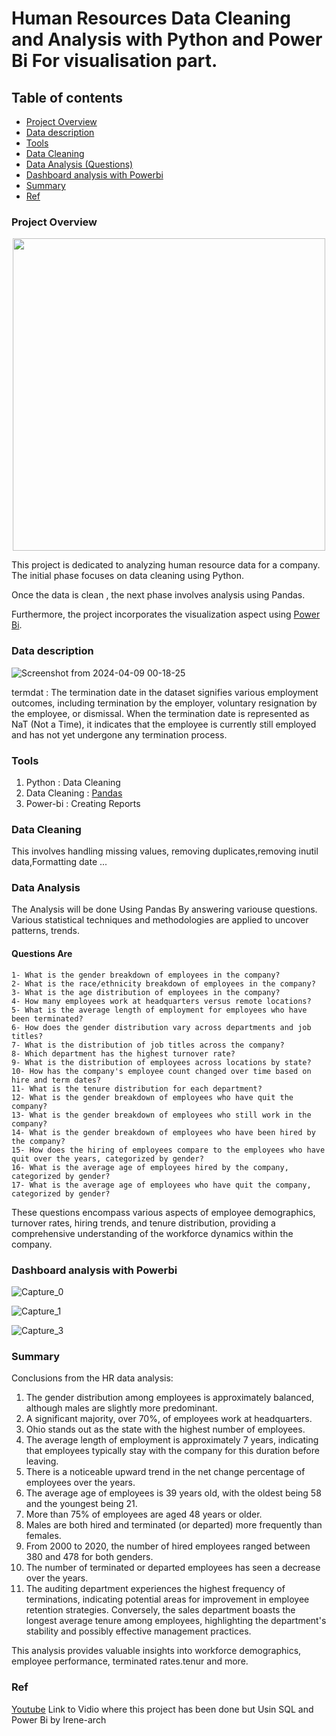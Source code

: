 # Human Resources Data Cleaning and Analysis with Python and Power Bi For visualisation part.

## Table of contents
- [Project Overview](#project-overview)
- [Data description](#data-description)
- [Tools](#tools)
- [Data Cleaning](#Data-cleaning)
- [Data Analysis (Questions)](#data-analysis)
- [Dashboard analysis with Powerbi](#dashboard-analysis-with-powerbi)
- [Summary](#summary)
- [Ref](#ref)

### Project Overview

<p align="center">
<img src="https://github.com/smdhen/Human-Resources-Data-Cleaning-and-Analysis-with-Python-and-Power-Bi-For-visualisation-part/assets/96498289/973c54bb-8647-41c7-88da-c43eaea1e17b" width="500"/> 
</p>

This project is dedicated to analyzing human resource data for a company. The initial phase focuses on data cleaning using Python.

Once the data is clean , the next phase involves  analysis using Pandas.

Furthermore, the project incorporates the visualization aspect using [Power Bi](https://learn.microsoft.com/fr-fr/power-bi/). 

### Data description
![Screenshot from 2024-04-09 00-18-25](https://github.com/smdhen/Human-Resources-Data-Cleaning-and-Analysis-with-Python-and-Power-Bi-For-visualisation-part/assets/96498289/dfa23e01-3269-47f5-b065-a2fbb9b32a67)

termdat :  The termination date in the dataset signifies various employment outcomes, including termination by the employer, voluntary resignation by the employee, or dismissal. When the termination date is represented as NaT (Not a Time), it indicates that the employee is currently still employed and has not yet undergone any termination process.

### Tools

1. Python : Data Cleaning 
2. Data Cleaning : [Pandas](https://pandas.pydata.org/docs/user_guide/10min.html#grouping)
3. Power-bi : Creating Reports

### Data Cleaning

This involves handling missing values, removing duplicates,removing inutil data,Formatting date ...

### Data Analysis

The Analysis will be done Using Pandas By answering variouse questions. Various statistical techniques and methodologies are applied to uncover patterns, trends.

#### Questions Are 

    1- What is the gender breakdown of employees in the company?
    2- What is the race/ethnicity breakdown of employees in the company?
    3- What is the age distribution of employees in the company?
    4- How many employees work at headquarters versus remote locations?
    5- What is the average length of employment for employees who have been terminated?
    6- How does the gender distribution vary across departments and job titles?
    7- What is the distribution of job titles across the company?
    8- Which department has the highest turnover rate?
    9- What is the distribution of employees across locations by state?
    10- How has the company's employee count changed over time based on hire and term dates?
    11- What is the tenure distribution for each department?
    12- What is the gender breakdown of employees who have quit the company?
    13- What is the gender breakdown of employees who still work in the company?
    14- What is the gender breakdown of employees who have been hired by the company?
    15- How does the hiring of employees compare to the employees who have quit over the years, categorized by gender?
    16- What is the average age of employees hired by the company, categorized by gender?
    17- What is the average age of employees who have quit the company, categorized by gender?

These questions encompass various aspects of employee demographics, turnover rates, hiring trends, and tenure distribution, providing a comprehensive understanding of the workforce dynamics within the company.

### Dashboard analysis with Powerbi

![Capture_0](https://github.com/smdhen/Human-Resources-Data-Cleaning-and-Analysis-with-Python-and-Power-Bi-For-visualisation-part/assets/96498289/4a6fd52d-9156-4748-a4f7-88b9172a6035)

![Capture_1](https://github.com/smdhen/Human-Resources-Data-Cleaning-and-Analysis-with-Python-and-Power-Bi-For-visualisation-part/assets/96498289/75e6d373-fec6-4209-a3b9-2b57432676f5)

![Capture_3](https://github.com/smdhen/Human-Resources-Data-Cleaning-and-Analysis-with-Python-and-Power-Bi-For-visualisation-part/assets/96498289/b7487efa-88d6-4998-b334-cba1093f9ae4)

### Summary

Conclusions from the HR data analysis:

1. The gender distribution among employees is approximately balanced, although males are slightly more predominant.
2. A significant majority, over 70%, of employees work at headquarters.
3. Ohio stands out as the state with the highest number of employees.
4. The average length of employment is approximately 7 years, indicating that employees typically stay with the company for this duration before leaving.
5. There is a noticeable upward trend in the net change percentage of employees over the years.
6. The average age of employees is 39 years old, with the oldest being 58 and the youngest being 21.
7. More than 75% of employees are aged 48 years or older.
8. Males are both hired and terminated (or departed) more frequently than females.
9. From 2000 to 2020, the number of hired employees ranged between 380 and 478 for both genders.
10. The number of terminated or departed employees has seen a decrease over the years.
11. The auditing department experiences the highest frequency of terminations, indicating potential areas for improvement in employee retention strategies. Conversely, the sales department boasts the longest average tenure among employees, highlighting the department's stability and possibly effective management practices.

This analysis provides valuable insights into workforce demographics, employee performance, terminated rates.tenur and more.
### Ref
[Youtube](https://www.youtube.com/watch?v=PzyZI9uLXvY&t=1040s) Link to Vidio where this project has been done but Usin SQL and Power Bi by Irene-arch 

<!---
Github](https://github.com/Irene-arch/HR-Dashboard-MySQL-PowerBI) Repository by  Irene-arch
-->

